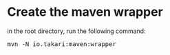 # Create the maven wrapper

in the root directory, run the following command:

<pre>
mvn -N io.takari:maven:wrapper
</pre>


